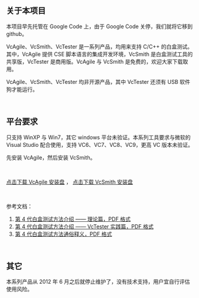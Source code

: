 ## 关于本项目

本项目早先托管在 Google Code 上，由于 Google Code 关停，我们就将它移到 github。

VcAgile、VcSmith、VcTester 是一系列产品，均用来支持 C/C++ 的白盒测试。其中，VcAgile 提供 CSE 脚本语言的集成开发环境，VcSmith 是白盒测试工具的共享版，VcTester 是商用版。VcAgile 与 VcSmith 是免费的，欢迎大家下载取用。

VcAgile、VcSmith、VcTester 均非开源产品，其中 VcTester 还须有 USB 软件狗才能运行。

&nbsp;

## 平台要求

只支持 WinXP 与 Win7，其它 windows 平台未验证。本系列工具要求与微软的 Visual Studio 配合使用，支持 VC6、VC7、VC8、VC9，更高 VC 版本未验证。

先安装 VcAgile，然后安装 VcSmith。

&nbsp;

[点击下载 VcAgile 安装盘](https://cse-soft.github.io/vcsmith/setup/VcAgileSetup_223.zip) ， 
[点击下载 VcSmith 安装盘](https://cse-soft.github.io/vcsmith/setup/VcSmithSetup_523.zip)

&nbsp;

参考文档：

1. [第 4 代白盒测试方法介绍 —— 理论篇，PDF 格式](https://cse-soft.github.io/vcsmith/doc/4GWM_theory.pdf)
2. [第 4 代白盒测试方法介绍 —— VcTester 实践篇，PDF 格式](https://cse-soft.github.io/vcsmith/doc/4GWM_practice.pdf)
3. [第 4 代白盒测试方法通俗释义，PDF 格式](https://cse-soft.github.io/vcsmith/doc/4GWM_explain.pdf)

&nbsp;

## 其它

本系列产品从 2012 年 6 月之后就停止维护了，没有技术支持，用户宜自行评估使用风险。

&nbsp;
